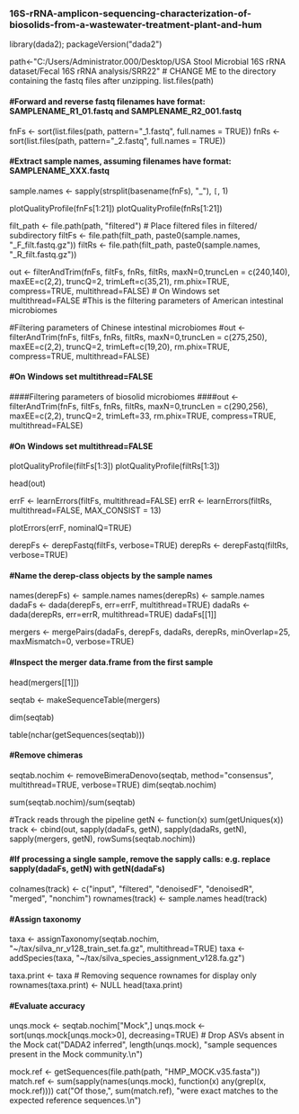 ### 16S-rRNA-amplicon-sequencing-characterization-of-biosolids-from-a-wastewater-treatment-plant-and-hum

library(dada2); 
packageVersion("dada2")

path<-"C:/Users/Administrator.000/Desktop/USA Stool Microbial 16S rRNA dataset/Fecal 16S rRNA analysis/SRR22" # CHANGE ME to the directory containing the fastq files after unzipping.
list.files(path)

#### #Forward and reverse fastq filenames have format: SAMPLENAME_R1_01.fastq and SAMPLENAME_R2_001.fastq
fnFs <- sort(list.files(path, pattern="_1.fastq", full.names = TRUE))
fnRs <- sort(list.files(path, pattern="_2.fastq", full.names = TRUE))

#### #Extract sample names, assuming filenames have format: SAMPLENAME_XXX.fastq
sample.names <- sapply(strsplit(basename(fnFs), "_"), `[`, 1)

plotQualityProfile(fnFs[1:21])
plotQualityProfile(fnRs[1:21])

filt_path <- file.path(path, "filtered") # Place filtered files in filtered/ subdirectory
filtFs <- file.path(filt_path, paste0(sample.names, "_F_filt.fastq.gz"))
filtRs <- file.path(filt_path, paste0(sample.names, "_R_filt.fastq.gz"))

out <- filterAndTrim(fnFs, filtFs, fnRs, filtRs, maxN=0,truncLen = c(240,140), maxEE=c(2,2), truncQ=2, trimLeft=c(35,21), rm.phix=TRUE, compress=TRUE, multithread=FALSE) # On Windows set multithread=FALSE
#This is the filtering parameters of American intestinal microbiomes

#Filtering parameters of Chinese intestinal microbiomes
#out <- filterAndTrim(fnFs, filtFs, fnRs, filtRs, maxN=0,truncLen = c(275,250), maxEE=c(2,2), truncQ=2, trimLeft=c(19,20), rm.phix=TRUE, compress=TRUE, multithread=FALSE) 
#### #On Windows set multithread=FALSE

####Filtering parameters of biosolid microbiomes
####out <- filterAndTrim(fnFs, filtFs, fnRs, filtRs, maxN=0,truncLen = c(290,256), maxEE=c(2,2), truncQ=2, trimLeft=33, rm.phix=TRUE, compress=TRUE, multithread=FALSE) 
#### #On Windows set multithread=FALSE


plotQualityProfile(filtFs[1:3])
plotQualityProfile(filtRs[1:3])

head(out)

errF <- learnErrors(filtFs, multithread=FALSE)
errR <- learnErrors(filtRs, multithread=FALSE, MAX_CONSIST = 13)

plotErrors(errF, nominalQ=TRUE)

derepFs <- derepFastq(filtFs, verbose=TRUE)
derepRs <- derepFastq(filtRs, verbose=TRUE)

#### #Name the derep-class objects by the sample names
names(derepFs) <- sample.names
names(derepRs) <- sample.names
dadaFs <- dada(derepFs, err=errF, multithread=TRUE)
dadaRs <- dada(derepRs, err=errR, multithread=TRUE)
dadaFs[[1]]

mergers <- mergePairs(dadaFs, derepFs, dadaRs, derepRs, minOverlap=25, maxMismatch=0, verbose=TRUE)

#### #Inspect the merger data.frame from the first sample
head(mergers[[1]])

seqtab <- makeSequenceTable(mergers)

dim(seqtab)

table(nchar(getSequences(seqtab)))

#### #Remove chimeras
seqtab.nochim <- removeBimeraDenovo(seqtab, method="consensus", multithread=TRUE, verbose=TRUE)
dim(seqtab.nochim)

sum(seqtab.nochim)/sum(seqtab)

#Track reads through the pipeline
getN <- function(x) sum(getUniques(x))
track <- cbind(out, sapply(dadaFs, getN), sapply(dadaRs, getN), sapply(mergers, getN), rowSums(seqtab.nochim))

#### #If processing a single sample, remove the sapply calls: e.g. replace sapply(dadaFs, getN) with getN(dadaFs)
colnames(track) <- c("input", "filtered", "denoisedF", "denoisedR", "merged", "nonchim")
rownames(track) <- sample.names
head(track)

#### #Assign taxonomy
taxa <- assignTaxonomy(seqtab.nochim, "~/tax/silva_nr_v128_train_set.fa.gz", multithread=TRUE)
taxa <- addSpecies(taxa, "~/tax/silva_species_assignment_v128.fa.gz")

taxa.print <- taxa # Removing sequence rownames for display only
rownames(taxa.print) <- NULL
head(taxa.print)

#### #Evaluate accuracy
unqs.mock <- seqtab.nochim["Mock",]
unqs.mock <- sort(unqs.mock[unqs.mock>0], decreasing=TRUE) # Drop ASVs absent in the Mock
cat("DADA2 inferred", length(unqs.mock), "sample sequences present in the Mock community.\n")

mock.ref <- getSequences(file.path(path, "HMP_MOCK.v35.fasta"))
match.ref <- sum(sapply(names(unqs.mock), function(x) any(grepl(x, mock.ref))))
cat("Of those,", sum(match.ref), "were exact matches to the expected reference sequences.\n")

